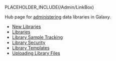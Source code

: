 PLACEHOLDER_INCLUDE(/Admin/LinkBox)

Hub page for [administering](/src/Admin/index.md) data libraries in Galaxy.

* [New Libraries](NewLibraries)
* [Libraries](Libraries)
* [Library Sample Tracking](LibrarySampleTracking)
* [Library Security](LibrarySecurity)
* [Library Templates](LibraryTemplates)
* [Uploading Library Files](UploadingLibraryFiles)


